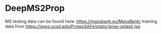 # DeepMS2Prop
MS testing data can be found  here: https://massbank.eu/MassBank/
training data from https://gnps.ucsd.edu/ProteoSAFe/static/gnps-splash.jsp
